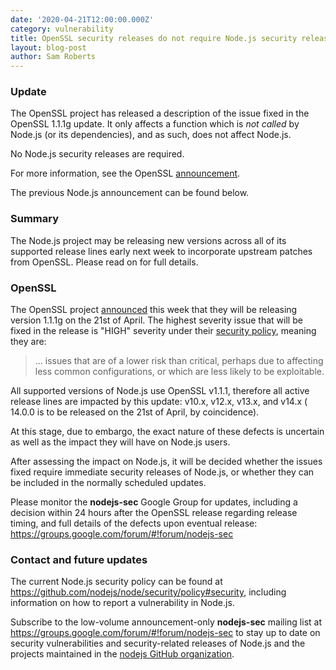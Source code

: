 ```yaml
---
date: '2020-04-21T12:00:00.000Z'
category: vulnerability
title: OpenSSL security releases do not require Node.js security releases
layout: blog-post
author: Sam Roberts
---
```


### Update

The OpenSSL project has released a description of the issue fixed in the
OpenSSL 1.1.1g update. It only affects a function which is _not called_
by Node.js (or its dependencies), and as such, does not affect Node.js.

No Node.js security releases are required.

For more information, see the OpenSSL
[announcement](https://www.openssl.org/news/secadv/20200421.txt).

The previous Node.js announcement can be found below.

### Summary

The Node.js project may be releasing new versions across all of its supported
release lines early next week to incorporate upstream patches from OpenSSL.
Please read on for full details.

### OpenSSL

The OpenSSL project
[announced](https://mta.openssl.org/pipermail/openssl-announce/2020-April/000170.html)
this week that they will be releasing version 1.1.1g on the 21st of
April. The highest severity issue that will be fixed in the release
is "HIGH" severity under their
[security policy](https://www.openssl.org/policies/secpolicy.html),
meaning they are:

> ... issues that are of a lower risk than critical, perhaps due to affecting
> less common configurations, or which are less likely to be exploitable.

All supported versions of Node.js use OpenSSL v1.1.1, therefore all active
release lines are impacted by this update: v10.x, v12.x, v13.x, and v14.x (
14.0.0 is to be released on the 21st of April, by coincidence).

At this stage, due to embargo, the exact nature of these defects is uncertain
as well as the impact they will have on Node.js users.

After assessing the impact on Node.js, it will be decided whether the issues
fixed require immediate security releases of Node.js, or whether they can be
included in the normally scheduled updates.

Please monitor the **nodejs-sec** Google Group for updates, including a
decision within 24 hours after the OpenSSL release regarding release timing,
and full details of the defects upon eventual release:
https://groups.google.com/forum/#!forum/nodejs-sec

### Contact and future updates

The current Node.js security policy can be found at <https://github.com/nodejs/node/security/policy#security>,
including information on how to report a vulnerability in Node.js.

Subscribe to the low-volume announcement-only **nodejs-sec** mailing list at
https://groups.google.com/forum/#!forum/nodejs-sec to stay up to date on
security vulnerabilities and security-related releases of Node.js and the
projects maintained in the
[nodejs GitHub organization](https://github.com/nodejs).
